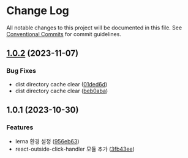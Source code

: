 # Change Log

All notable changes to this project will be documented in this file.
See [Conventional Commits](https://conventionalcommits.org) for commit guidelines.

## [1.0.2](https://github.com/go-lani/lani.ground/compare/@lani.ground/react-outside-click-handler@1.0.1...@lani.ground/react-outside-click-handler@1.0.2) (2023-11-07)


### Bug Fixes

* dist directory cache clear ([01ded6d](https://github.com/go-lani/lani.ground/commit/01ded6daedf321f9ca63f40e331db7539ee19c86))
* dist directory cache clear ([beb0aba](https://github.com/go-lani/lani.ground/commit/beb0abaf6db317156d642ea47412a84721be8da2))





## 1.0.1 (2023-10-30)


### Features

* lerna 환경 설정 ([956eb63](https://github.com/go-lani/lani.ground/commit/956eb63b7948da7842f75c616e499f50073d3fae))
* react-outside-click-handler 모듈 추가 ([3fb43ee](https://github.com/go-lani/lani.ground/commit/3fb43ee3a0fe105ab3bf63ec2cd52dfbc28b660e))
